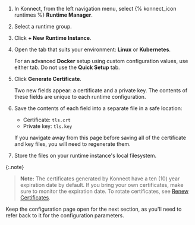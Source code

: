 <!-- Shared between Konnect gateway runtime config topics: Docker, Kubernetes, and kong.conf -->
1. In Konnect, from the left navigation menu, select {% konnect_icon runtimes %}
**Runtime Manager**.

1. Select a runtime group.

1. Click **+ New Runtime Instance**.

1. Open the tab that suits your environment: **Linux** or **Kubernetes**.

    For an advanced **Docker** setup using custom configuration values, use
    either tab. Do not use the **Quick Setup** tab.

1. Click **Generate Certificate**.

    Two new fields appear: a certificate and a private key.
    The contents of these fields are unique to each runtime configuration.

1. Save the contents of each field into a separate file in a safe location:

    * Certificate: `tls.crt`
    * Private key: `tls.key`

    If you navigate away from this page before saving all of the
    certificate and key files, you will need to regenerate them.

1. Store the files on your runtime instance's local filesystem.

{:.note}
> **Note:** The certificates generated by Konnect have a ten (10) year expiration
date by default. If you bring your own certificates, make sure to monitor the
expiration date. To rotate certificates, see
[Renew Certificates](/konnect/runtime-manager/runtime-instances/renew-certificates).

Keep the configuration page open for the next section, as you'll need to refer
back to it for the configuration parameters.
